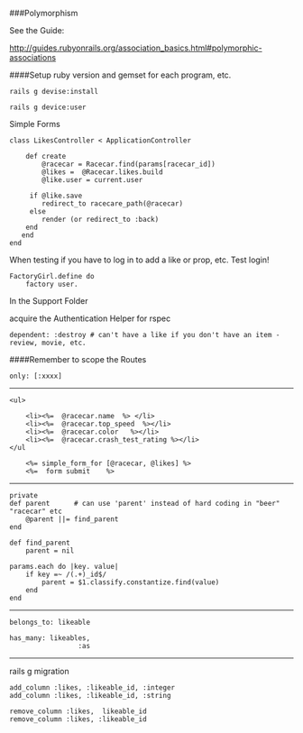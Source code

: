 ###Polymorphism

See the Guide:

http://guides.rubyonrails.org/association_basics.html#polymorphic-associations

####Setup ruby version and gemset for each program, etc.




    rails g devise:install

    rails g device:user

Simple Forms


    class LikesController < ApplicationController
    
        def create
            @racecar = Racecar.find(params[racecar_id])
            @likes =  @Racecar.likes.build
            @like.user = current.user
        
         if @like.save
            redirect_to racecare_path(@racecar)
         else
            render (or redirect_to :back)
        end
       end 
    end
    
When testing if you have to log in to add a like or prop, etc.  Test login!

    FactoryGirl.define do
        factory user.
        
In the Support Folder

acquire the Authentication Helper for rspec

    dependent: :destroy # can't have a like if you don't have an item - review, movie, etc.


####Remember to scope the Routes 

    only: [:xxxx]
___    
    
    <ul> 

        <li><%=  @racecar.name  %> </li>
        <li><%=  @racecar.top_speed  %></li>
        <li><%=  @racecar.color   %></li>
        <li><%=  @racecar.crash_test_rating %></li>
    </ul
    
        <%= simple_form_for [@racecar, @likes] %>
        <%=  form submit    %>

_________

    private
    def parent      # can use 'parent' instead of hard coding in "beer" "racecar" etc
        @parent ||= find_parent
    end
    
    def find_parent
        parent = nil
        
    params.each do |key. value|
        if key =~ /(.+)_id$/
            parent = $1.classify.constantize.find(value)
        end
    end
    
___________
    
    belongs_to: likeable 
    
    has_many: likeables,
                     :as 
                    
____________

rails g migration 

    add_column :likes, :likeable_id, :integer
    add_column :likes, :likeable_id, :string
    
    remove_column :likes,  likeable_id
    remove_column :likes, :likeable_id